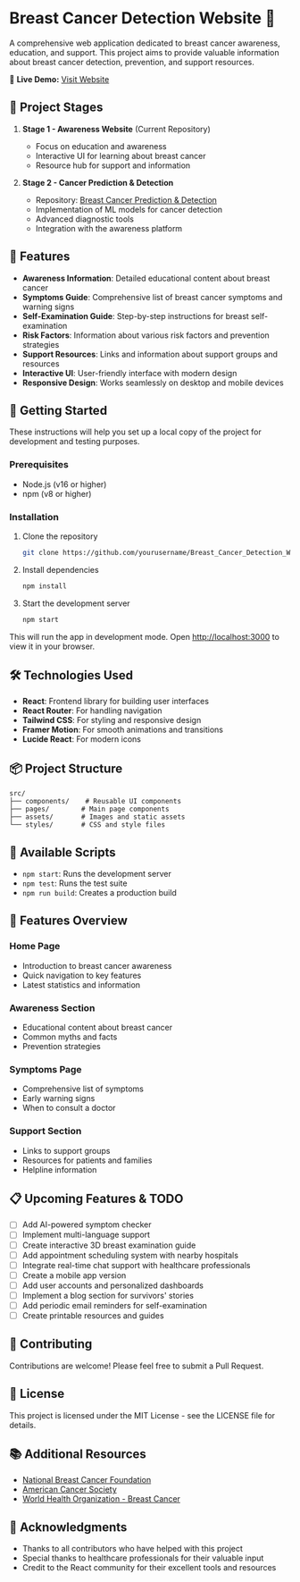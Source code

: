 # Breast Cancer Detection Website 🎀

A comprehensive web application dedicated to breast cancer awareness, education, and support. This project aims to provide valuable information about breast cancer detection, prevention, and support resources.

🔗 **Live Demo:** [Visit Website](https://breastcancerawarness.netlify.app/)

## 🔄 Project Stages

1. **Stage 1 - Awareness Website** (Current Repository)
   - Focus on education and awareness
   - Interactive UI for learning about breast cancer
   - Resource hub for support and information

2. **Stage 2 - Cancer Prediction & Detection**
   - Repository: [Breast Cancer Prediction & Detection](https://github.com/sandy334/breast_cancer_prediction_detection)
   - Implementation of ML models for cancer detection
   - Advanced diagnostic tools
   - Integration with the awareness platform

## 🌟 Features

- **Awareness Information**: Detailed educational content about breast cancer
- **Symptoms Guide**: Comprehensive list of breast cancer symptoms and warning signs
- **Self-Examination Guide**: Step-by-step instructions for breast self-examination
- **Risk Factors**: Information about various risk factors and prevention strategies
- **Support Resources**: Links and information about support groups and resources
- **Interactive UI**: User-friendly interface with modern design
- **Responsive Design**: Works seamlessly on desktop and mobile devices

## 🚀 Getting Started

These instructions will help you set up a local copy of the project for development and testing purposes.

### Prerequisites

- Node.js (v16 or higher)
- npm (v8 or higher)

### Installation

1. Clone the repository
   ```bash
   git clone https://github.com/yourusername/Breast_Cancer_Detection_Website.git
   ```

2. Install dependencies
   ```bash
   npm install
   ```

3. Start the development server
   ```bash
   npm start

   ```

This will run the app in development mode. Open [http://localhost:3000](http://localhost:3000) to view it in your browser.

## 🛠️ Technologies Used

- **React**: Frontend library for building user interfaces
- **React Router**: For handling navigation
- **Tailwind CSS**: For styling and responsive design
- **Framer Motion**: For smooth animations and transitions
- **Lucide React**: For modern icons

## 📦 Project Structure

```
src/
├── components/    # Reusable UI components
├── pages/        # Main page components
├── assets/       # Images and static assets
└── styles/       # CSS and style files
```

## 🔧 Available Scripts

- `npm start`: Runs the development server
- `npm test`: Runs the test suite
- `npm run build`: Creates a production build

## 📱 Features Overview

### Home Page
- Introduction to breast cancer awareness
- Quick navigation to key features
- Latest statistics and information

### Awareness Section
- Educational content about breast cancer
- Common myths and facts
- Prevention strategies

### Symptoms Page
- Comprehensive list of symptoms
- Early warning signs
- When to consult a doctor

### Support Section
- Links to support groups
- Resources for patients and families
- Helpline information

## 📋 Upcoming Features & TODO

- [ ] Add AI-powered symptom checker
- [ ] Implement multi-language support
- [ ] Create interactive 3D breast examination guide
- [ ] Add appointment scheduling system with nearby hospitals
- [ ] Integrate real-time chat support with healthcare professionals
- [ ] Create a mobile app version
- [ ] Add user accounts and personalized dashboards
- [ ] Implement a blog section for survivors' stories
- [ ] Add periodic email reminders for self-examination
- [ ] Create printable resources and guides

## 🤝 Contributing

Contributions are welcome! Please feel free to submit a Pull Request.

## 📄 License

This project is licensed under the MIT License - see the LICENSE file for details.

## 📚 Additional Resources

- [National Breast Cancer Foundation](https://www.nationalbreastcancer.org/)
- [American Cancer Society](https://www.cancer.org/)
- [World Health Organization - Breast Cancer](https://www.who.int/cancer/prevention/diagnosis-screening/breast-cancer/)

## 🙏 Acknowledgments

- Thanks to all contributors who have helped with this project
- Special thanks to healthcare professionals for their valuable input
- Credit to the React community for their excellent tools and resources
